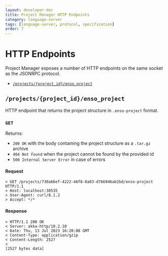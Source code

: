 ```yaml
---
layout: developer-doc
title: Project Manager HTTP Endpoints
category: language-server
tags: [language-server, protocol, specification]
order: 7
---
```


# HTTP Endpoints

Project Manager exposes a number of HTTP endpoints on the same socket as the
JSONRPC protocol.

<!-- MarkdownTOC levels="2" autolink="true" indent="    " -->

- [`/projects/{project_id}/enso_project`](#projectsproject_idenso_project)

<!-- /MarkdownTOC -->

## `/projects/{project_id}/enso_project`

HTTP endpoint that returns the project structure in `.enso-project` format.

### `GET`

Returns:

- `200 OK` with the body containing the project structure as a `.tar.gz` archive
- `404 Not Found` when the project cannot be found by the provided id
- `500 Internal Server Error` in case of errors

#### Request

```text
> GET /projects/730a66ef-4222-46f8-8a03-d766946ab2bd/enso-project HTTP/1.1
> Host: localhost:30535
> User-Agent: curl/8.1.2
> Accept: */*
```

#### Response

```text
< HTTP/1.1 200 OK
< Server: akka-http/10.2.10
< Date: Thu, 13 Jul 2023 16:20:08 GMT
< Content-Type: application/gzip
< Content-Length: 2527
<
[2527 bytes data]
```
